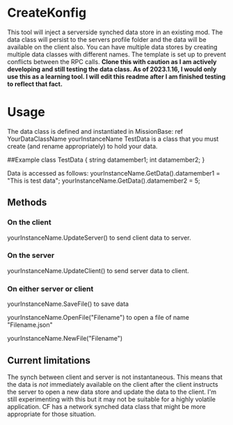 # CreateKonfig
This tool will inject a serverside synched data store in an existing mod. The data class will persist to the servers profile folder and the data will be available on the client also.  You can have multiple data stores by creating multiple data classes with different names. The template is set up to prevent conflicts between the RPC calls. **Clone this with caution as I am actively developing and still testing the data class. As of 2023.1.16, I would only use this as a learning tool. I will edit this readme after I am finished testing to reflect that fact.**

# Usage

The data class is defined and instantiated in MissionBase:  ref YourDataClassName<ref TestData> yourInstanceName
TestData is a class that you must create (and rename appropriately) to hold your data.  

##Example
class TestData
{
   string datamember1;
   int datamember2;
}

Data is accessed as follows: 
yourInstanceName.GetData().datamember1 = "This is test data";
yourInstanceName.GetData().datamember2 = 5;

## Methods

### On the client
yourInstanceName.UpdateServer()  to send client data to server.

### On the server
yourInstanceName.UpdateClient() to send server data to client.

### On either server or client
yourInstanceName.SaveFile()  to save data

yourInstanceName.OpenFile("Filename") to open a file of name "Filename.json"

yourInstanceName.NewFile("Filename")

## Current limitations
The synch between client and server is not instantaneous.  This means that the data is *not* immediately available on the client after the client instructs the server to open a new data store and update the data to the client. I'm still experimenting with this but it may not be suitable for a highly volatile application. CF has a network synched data class that might be more appropriate for those situation.



